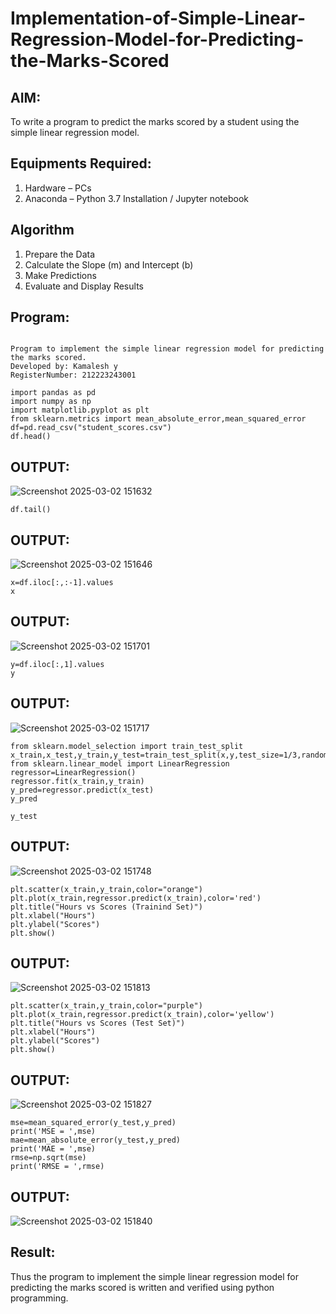 # Implementation-of-Simple-Linear-Regression-Model-for-Predicting-the-Marks-Scored

## AIM:
To write a program to predict the marks scored by a student using the simple linear regression model.

## Equipments Required:
1. Hardware – PCs
2. Anaconda – Python 3.7 Installation / Jupyter notebook

## Algorithm
1. Prepare the Data
2. Calculate the Slope (m) and Intercept (b)
3. Make Predictions 
4. Evaluate and Display Results

## Program:
```

Program to implement the simple linear regression model for predicting the marks scored.
Developed by: Kamalesh y
RegisterNumber: 212223243001

```
```
import pandas as pd
import numpy as np
import matplotlib.pyplot as plt
from sklearn.metrics import mean_absolute_error,mean_squared_error
df=pd.read_csv("student_scores.csv")
df.head()
```
## OUTPUT:
![Screenshot 2025-03-02 151632](https://github.com/user-attachments/assets/c72e96e9-f0d3-440c-9935-a3f57777ee6e)

```
df.tail()
```
## OUTPUT:
![Screenshot 2025-03-02 151646](https://github.com/user-attachments/assets/e97650b9-ea5b-4d74-8d6d-8f439c7220d0)
```
x=df.iloc[:,:-1].values
x
```
## OUTPUT:
![Screenshot 2025-03-02 151701](https://github.com/user-attachments/assets/a6677696-b999-4a90-b2f0-f099df04f41f)
```
y=df.iloc[:,1].values
y
```
## OUTPUT:
![Screenshot 2025-03-02 151717](https://github.com/user-attachments/assets/16107a67-337d-4943-ab4d-516980569575)
```
from sklearn.model_selection import train_test_split
x_train,x_test,y_train,y_test=train_test_split(x,y,test_size=1/3,random_state=0)
from sklearn.linear_model import LinearRegression
regressor=LinearRegression()
regressor.fit(x_train,y_train)
y_pred=regressor.predict(x_test)
y_pred
```
```
y_test
```
## OUTPUT:
![Screenshot 2025-03-02 151748](https://github.com/user-attachments/assets/2fa53534-eeeb-4e1c-a6b6-bdb0db312f09)
```
plt.scatter(x_train,y_train,color="orange")
plt.plot(x_train,regressor.predict(x_train),color='red')
plt.title("Hours vs Scores (Trainind Set)")
plt.xlabel("Hours")
plt.ylabel("Scores")
plt.show()
```
## OUTPUT:
![Screenshot 2025-03-02 151813](https://github.com/user-attachments/assets/5fb816e2-04b6-490d-9154-4f1b676f3684)
```
plt.scatter(x_train,y_train,color="purple")
plt.plot(x_train,regressor.predict(x_train),color='yellow')
plt.title("Hours vs Scores (Test Set)")
plt.xlabel("Hours")
plt.ylabel("Scores")
plt.show()
```
## OUTPUT:
![Screenshot 2025-03-02 151827](https://github.com/user-attachments/assets/5a14ccec-884e-40e0-8129-ccfe3e2b2437)
```
mse=mean_squared_error(y_test,y_pred)
print('MSE = ',mse)
mae=mean_absolute_error(y_test,y_pred)
print('MAE = ',mse)
rmse=np.sqrt(mse)
print('RMSE = ',rmse)
```
## OUTPUT:
![Screenshot 2025-03-02 151840](https://github.com/user-attachments/assets/6774a99e-fbc8-442e-baf8-6914a3129f91)

## Result:
Thus the program to implement the simple linear regression model for predicting the marks scored is written and verified using python programming.

